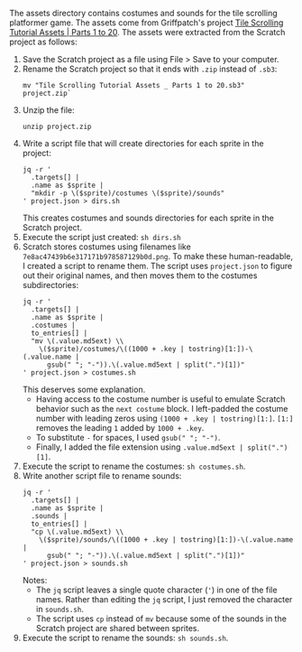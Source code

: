 The assets directory contains costumes and sounds for the tile scrolling
platformer game. The assets come from Griffpatch's project
[Tile Scrolling Tutorial Assets | Parts 1 to 20](https://scratch.mit.edu/projects/485855713/).
The assets were extracted from the Scratch project as follows:

1. Save the Scratch project as a file using File > Save to your computer.
2. Rename the Scratch project so that it ends with `.zip` instead of `.sb3`:
   ```
   mv "Tile Scrolling Tutorial Assets _ Parts 1 to 20.sb3" project.zip`
   ```
3. Unzip the file:
   ```
   unzip project.zip
   ```
4. Write a script file that will create directories for each sprite in the
   project:
   ```
   jq -r '
     .targets[] |
     .name as $sprite |
     "mkdir -p \($sprite)/costumes \($sprite)/sounds"
   ' project.json > dirs.sh
   ```
   This creates costumes and sounds directories for each sprite in the Scratch
   project.
5. Execute the script just created: `sh dirs.sh`
6. Scratch stores costumes using filenames like
   `7e8ac47439b6e317171b978587129b0d.png`. To make these human-readable, I
   created a script to rename them. The script uses `project.json` to figure
   out their original names, and then moves them to the costumes subdirectories:
   ```
   jq -r '
     .targets[] |
     .name as $sprite |
     .costumes |
     to_entries[] |
     "mv \(.value.md5ext) \\
       \($sprite)/costumes/\((1000 + .key | tostring)[1:])-\(.value.name |
         gsub(" "; "-")).\(.value.md5ext | split(".")[1])"
   ' project.json > costumes.sh
   ```
   This deserves some explanation.
   * Having access to the costume number is useful to emulate Scratch behavior
     such as the `next costume` block. I left-padded the costume number with
     leading zeros using `(1000 + .key | tostring)[1:]`. `[1:]` removes the
     leading `1` added by `1000 + .key`.
   * To substitute `-` for spaces, I used `gsub(" "; "-")`.
   * Finally, I added the file extension using `.value.md5ext | split(".")[1]`.
7. Execute the script to rename the costumes: `sh costumes.sh`.
8. Write another script file to rename sounds:
   ```
   jq -r '
     .targets[] |
     .name as $sprite |
     .sounds |
     to_entries[] |
     "cp \(.value.md5ext) \\
       \($sprite)/sounds/\((1000 + .key | tostring)[1:])-\(.value.name |
         gsub(" "; "-")).\(.value.md5ext | split(".")[1])"                   
   ' project.json > sounds.sh
   ```
   Notes:
   * The `jq` script leaves a single quote character (`'`) in one of the file
     names. Rather than editing the `jq` script, I just removed the character in
     `sounds.sh`.
   * The script uses `cp` instead of `mv` because some of the sounds in the
     Scratch project are shared between sprites.
9. Execute the script to rename the sounds: `sh sounds.sh`.